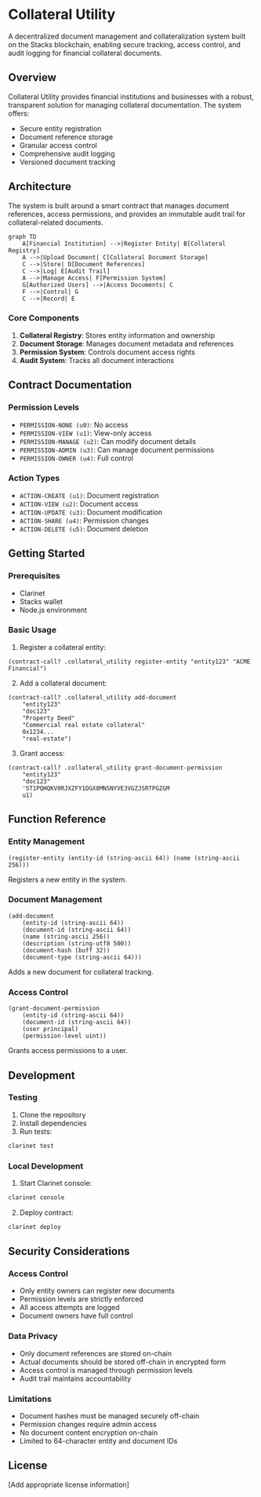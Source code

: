 # Collateral Utility

A decentralized document management and collateralization system built on the Stacks blockchain, enabling secure tracking, access control, and audit logging for financial collateral documents.

## Overview

Collateral Utility provides financial institutions and businesses with a robust, transparent solution for managing collateral documentation. The system offers:

- Secure entity registration
- Document reference storage
- Granular access control
- Comprehensive audit logging
- Versioned document tracking

## Architecture

The system is built around a smart contract that manages document references, access permissions, and provides an immutable audit trail for collateral-related documents.

```mermaid
graph TD
    A[Financial Institution] -->|Register Entity| B[Collateral Registry]
    A -->|Upload Document| C[Collateral Document Storage]
    C -->|Store| D[Document References]
    C -->|Log| E[Audit Trail]
    A -->|Manage Access| F[Permission System]
    G[Authorized Users] -->|Access Documents| C
    F -->|Control| G
    C -->|Record| E
```

### Core Components

1. **Collateral Registry**: Stores entity information and ownership
2. **Document Storage**: Manages document metadata and references
3. **Permission System**: Controls document access rights
4. **Audit System**: Tracks all document interactions

## Contract Documentation

### Permission Levels

- `PERMISSION-NONE (u0)`: No access
- `PERMISSION-VIEW (u1)`: View-only access
- `PERMISSION-MANAGE (u2)`: Can modify document details
- `PERMISSION-ADMIN (u3)`: Can manage document permissions
- `PERMISSION-OWNER (u4)`: Full control

### Action Types

- `ACTION-CREATE (u1)`: Document registration
- `ACTION-VIEW (u2)`: Document access
- `ACTION-UPDATE (u3)`: Document modification
- `ACTION-SHARE (u4)`: Permission changes
- `ACTION-DELETE (u5)`: Document deletion

## Getting Started

### Prerequisites

- Clarinet
- Stacks wallet
- Node.js environment

### Basic Usage

1. Register a collateral entity:
```clarity
(contract-call? .collateral_utility register-entity "entity123" "ACME Financial")
```

2. Add a collateral document:
```clarity
(contract-call? .collateral_utility add-document 
    "entity123" 
    "doc123" 
    "Property Deed" 
    "Commercial real estate collateral" 
    0x1234... 
    "real-estate")
```

3. Grant access:
```clarity
(contract-call? .collateral_utility grant-document-permission 
    "entity123" 
    "doc123" 
    'ST1PQHQKV0RJXZFY1DGX8MNSNYVE3VGZJSRTPGZGM 
    u1)
```

## Function Reference

### Entity Management

```clarity
(register-entity (entity-id (string-ascii 64)) (name (string-ascii 256)))
```
Registers a new entity in the system.

### Document Management

```clarity
(add-document 
    (entity-id (string-ascii 64))
    (document-id (string-ascii 64))
    (name (string-ascii 256))
    (description (string-utf8 500))
    (document-hash (buff 32))
    (document-type (string-ascii 64)))
```
Adds a new document for collateral tracking.

### Access Control

```clarity
(grant-document-permission 
    (entity-id (string-ascii 64))
    (document-id (string-ascii 64))
    (user principal)
    (permission-level uint))
```
Grants access permissions to a user.

## Development

### Testing

1. Clone the repository
2. Install dependencies
3. Run tests:
```bash
clarinet test
```

### Local Development

1. Start Clarinet console:
```bash
clarinet console
```

2. Deploy contract:
```bash
clarinet deploy
```

## Security Considerations

### Access Control
- Only entity owners can register new documents
- Permission levels are strictly enforced
- All access attempts are logged
- Document owners have full control

### Data Privacy
- Only document references are stored on-chain
- Actual documents should be stored off-chain in encrypted form
- Access control is managed through permission levels
- Audit trail maintains accountability

### Limitations
- Document hashes must be managed securely off-chain
- Permission changes require admin access
- No document content encryption on-chain
- Limited to 64-character entity and document IDs

## License

[Add appropriate license information]